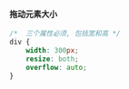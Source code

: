 #### 拖动元素大小

```css
/*  三个属性必须, 包括宽和高 */
div {
    width: 300px;
    resize: both;
    overflow: auto;
}
```

